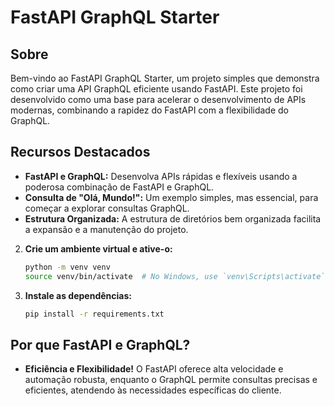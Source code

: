 # FastAPI GraphQL Starter

## Sobre

Bem-vindo ao FastAPI GraphQL Starter, um projeto simples que demonstra como criar uma API GraphQL eficiente usando FastAPI. Este projeto foi desenvolvido como uma base para acelerar o desenvolvimento de APIs modernas, combinando a rapidez do FastAPI com a flexibilidade do GraphQL.

## Recursos Destacados

- **FastAPI e GraphQL:** Desenvolva APIs rápidas e flexíveis usando a poderosa combinação de FastAPI e GraphQL.
- **Consulta de "Olá, Mundo!":** Um exemplo simples, mas essencial, para começar a explorar consultas GraphQL.
- **Estrutura Organizada:** A estrutura de diretórios bem organizada facilita a expansão e a manutenção do projeto.


2. **Crie um ambiente virtual e ative-o:**

    ```bash
    python -m venv venv
    source venv/bin/activate  # No Windows, use `venv\Scripts\activate`
    ```

3. **Instale as dependências:**

    ```bash
    pip install -r requirements.txt
    ```

## Por que FastAPI e GraphQL?
- __Eficiência e Flexibilidade!__ O FastAPI oferece alta velocidade e automação robusta, enquanto o GraphQL permite consultas precisas e eficientes, atendendo às necessidades específicas do cliente.
